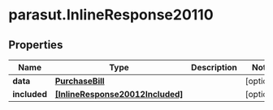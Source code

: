 # parasut.InlineResponse20110

## Properties
Name | Type | Description | Notes
------------ | ------------- | ------------- | -------------
**data** | [**PurchaseBill**](PurchaseBill.md) |  | [optional] 
**included** | [**[InlineResponse20012Included]**](InlineResponse20012Included.md) |  | [optional] 


